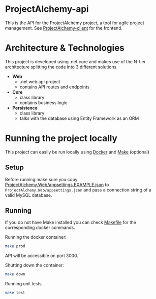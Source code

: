# ProjectAlchemy-api
This is the API for the ProjectAlchemy project, a tool for agile project management. See [ProjectAlchemy-client](https://github.com/senn59/ProjectAlchemy-client) for the frontend.

# Architecture & Technologies

This project is developed using .net core and makes use of the N-tier architecture splitting the code into 3 different solutions. 

- **Web**
    - .net web api project 
    - contains API routes and endpoints
- **Core**
    - class library
    - contains business logic
- **Persistence**
    - class library
    - talks with the database using Entity Framework as an ORM


# Running the project locally
This project can easily be run locally using [Docker](https://www.docker.com/) and [Make](https://www.gnu.org/software/make/) (optional)

## Setup
Before running make sure you copy [ProjectAlchemy.Web/appsettings.EXAMPLE.json](ProjectAlchemy.Web/appsettings.EXAMPLE.json) to `ProjectAlchemy.Web/appsettings.json` and pass a connection string of a valid MySQL database.

## Running
If you do not have Make installed you can check [Makefile](/Makefile) for the corresponding docker commands.

Running the docker container:
```bash
make prod
```
API will be accessible on port 3000.

Shutting down the container:
```bash
make down
```

Running unit tests
```bash
make test
```




